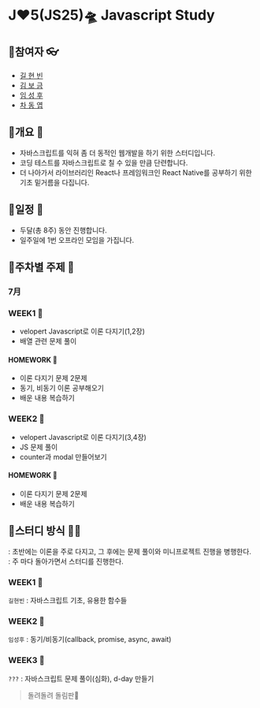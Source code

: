 # J❤5(JS25)🛸 Javascript Study
## 📌참여자 👓
- <a href="https://github.com/hyunbingil">길 현 빈</a>
- <a href="https://github.com/nsbg">김 보 금</a>
- <a href="https://github.com/tbnsok40">임 성 후</a>
- <a href="https://github.com/dongyeopca">차 동 엽</a>
## 📌개요 🛬
- 자바스크립트를 익혀 좀 더 동적인 웹개발을 하기 위한 스터디입니다.
- 코딩 테스트를 자바스크립트로 칠 수 있을 만큼 단련합니다.
- 더 나아가서 라이브러리인 React나 프레임워크인 React Native를 공부하기 위한 기초 밑거름을 다집니다.
## 📌일정 📆
- 두달(총 8주) 동안 진행합니다.
- 일주일에 1번 오프라인 모임을 가집니다.

## 📌주차별 주제 🎢
### 7月
### WEEK1 📁
- velopert Javascript로 이론 다지기(1,2장)
- 배열 관련 문제 풀이
#### HOMEWORK 📃
- 이론 다지기 문제 2문제
- 동기, 비동기 이론 공부해오기
- 배운 내용 복습하기

### WEEK2 📁
- velopert Javascript로 이론 다지기(3,4장)
- JS 문제 풀이
- counter과 modal 만들어보기
#### HOMEWORK 📃
- 이론 다지기 문제 2문제
- 배운 내용 복습하기

## 📌스터디 방식 👩‍💻
: 초반에는 이론을 주로 다지고, 그 후에는 문제 풀이와 미니프로젝트 진행을 병행한다.\
: 주 마다 돌아가면서 스터디를 진행한다.
### WEEK1 💌
```길현빈``` : 자바스크립트 기초, 유용한 함수들
### WEEK2 💌
```임성후``` : 동기/비동기(callback, promise, async, await)
### WEEK3 💌
```???``` : 자바스크립트 문제 풀이(심화), d-day 만들기
> 돌려돌려 돌림판👊